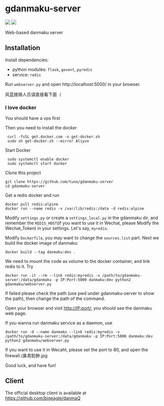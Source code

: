 gdanmaku-server
===============
![](https://img.shields.io/badge/license-GPLv3-blue.svg)
![](https://img.shields.io/badge/python-2.7-yellowgreen.svg)

Web-based danmaku server

## Installation

Install dependencies:

- python modules: `flask`, `gevent`, `pyredis`
- service: `redis`

Run `webserver.py` and open http://localhost:5000/ in your browser.

风蓝接锅人员请直接看下面（

### I love docker
You should have a vps first

Then you need to install the docker

```
 curl -fsSL get.docker.com -o get-docker.sh
 sudo sh get-docker.sh --mirror Aliyun
```

Start Docker
```
 sudo systemctl enable docker
 sudo systemctl start docker
```


Clone this project
```
git clone https://github.com/tuna/gdanmaku-server
cd gdanmaku-server
```

Get a redis docker and run

```
docker pull redis:alpine
docker run --name redis -v /var/lib/redis:/data -d redis:alpine
```

Modify `settings.py` or create a `settings_local.py` in the gdanmaku dir, and remember the `REDIS_HOST`(if you want to use it in Wechat, please Modify the Wechat_Token)
in your settings. Let's say, `myredis`.

Modify `Dockerfile`, you may want to change the `sources.list` part. Next we build the docker image of danmaku:

```
docker build --tag danmaku:dev .
```

We need to mount the code as volume to the docker container, and link redis to it. Try

```
docker run -it --rm --link redis:myredis -v /path/to/gdanmaku-server:/data/gdanmaku -p IP:Port:5000 danmaku:dev python2 gdanmaku/webserver.py
```
If failed please check the path (use pwd under gdanmaku-server to show the path), then change the path of the command.

Open your browser and visit <http://IP:port/>, you should see the danmaku web page.

If you wanna run danmaku service as a daemon, use

```
docker run -d --name danmaku --link redis:myredis -v /path/to/gdanmaku-server:/data/gdanmaku -p IP:Port:5000 danmaku:dev python2 gdanmaku/webserver.py
```
If you want to use it in Wecaht, please set the port to 80, and open the firewall.(鼻青脸肿.jpg
  
Good luck, and have fun!

## Client

The official desktop client is available at https://github.com/bigeagle/danmaQ
